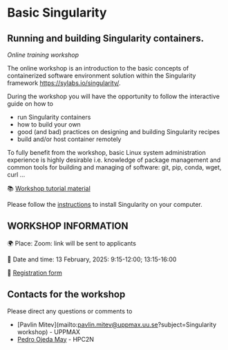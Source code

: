 # Basic Singularity

## Running and building Singularity containers.

_Online training workshop_

The online workshop is an introduction to the basic concepts of containerized software environment solution within the Singularity framework <https://sylabs.io/singularity/>.

During the workshop you will have the opportunity to follow the interactive guide on how to

- run Singularity containers
- how to build your own
- good (and bad) practices on designing and building Singularity recipes
- build and/or host container remotely

To fully benefit from the workshop, basic Linux system administration experience is highly desirable i.e. knowledge of package management and common tools for building and managing of software: git, pip, conda, wget, curl …

📚 [Workshop tutorial material](https://pmitev.github.io/UPPMAX-Singularity-workshop/)

Please follow the [instructions](https://pmitev.github.io/UPPMAX-Singularity-workshop/installation/) to install Singularity on your computer.

## WORKSHOP INFORMATION

🌍 Place: Zoom: link will be sent to applicants

📅 Date and time: 13 February, 2025: 9:15-12:00; 13:15-16:00

📝 [Registration form](https://forms.gle/2mgKujuzwKxQskhX6)

## Contacts for the workshop

Please direct any questions or comments to

- [Pavlin Mitev](mailto:pavlin.mitev@uppmax.uu.se?subject=Singularity workshop) - UPPMAX
- [Pedro Ojeda May](https://www.umu.se/en/staff/pedro-ojeda-may/) - HPC2N
